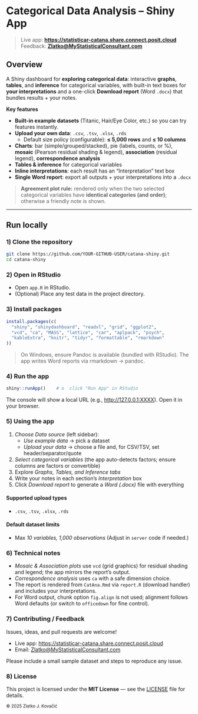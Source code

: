 # Categorical Data Analysis – Shiny App

> Live app: **https://statisticar-catana.share.connect.posit.cloud**  
> Feedback: **Zlatko@MyStatisticalConsultant.com**

## Overview

A Shiny dashboard for **exploring categorical data**: interactive **graphs**, **tables**, and **inference** for categorical variables, with built-in text boxes for **your interpretations** and a one-click **Download report** (Word `.docx`) that bundles results + your notes.

**Key features**

- **Built-in example datasets** (Titanic, Hair/Eye Color, etc.) so you can try features instantly.  
- **Upload your own data**: `.csv`, `.tsv`, `.xlsx`, `.rds`  
  - Default size policy (configurable): **≤ 5,000 rows** and **≤ 10 columns**  
- **Charts**: bar (simple/grouped/stacked), pie (labels, counts, or %), **mosaic** (Pearson residual shading & legend), **association** (residual legend), **correspondence analysis**  
- **Tables & inference** for categorical variables  
- **Inline interpretations**: each result has an “Interpretation” text box  
- **Single Word report**: export all outputs + your interpretations into a `.docx`

> **Agreement plot rule:** rendered only when the two selected categorical variables have **identical categories (and order)**; otherwise a friendly note is shown.

---

## Run locally

### 1) Clone the repository

```bash
git clone https://github.com/YOUR-GITHUB-USER/catana-shiny.git
cd catana-shiny
```

### 2) Open in RStudio

- Open `app.R` in RStudio.
- (Optional) Place any test data in the project directory.

### 3) Install packages

```r
install.packages(c(
  "shiny", "shinydashboard", "readxl", "grid", "ggplot2", 
  "vcd", "ca", "MASS", "lattice", "car", "aplpack", "psych",
  "kableExtra", "knitr", "tidyr", "formattable", "rmarkdown"
))
```
> On Windows, ensure Pandoc is available (bundled with RStudio). The app writes Word reports via rmarkdown → pandoc.

### 4) Run the app

```r
shiny::runApp()    # o  click "Run App" in RStudio
```
The console will show a local URL (e.g., http://127.0.0.1:XXXX). Open it in your browser.

### 5) Using the app

1. *Choose Data source* (left sidebar):
   - *Use example data* → pick a dataset
   - *Upload your data* → choose a file and, for CSV/TSV, set header/separator/quote
2. *Select categorical variables* (the app auto-detects factors; ensure columns are factors or convertible)
3. Explore *Graphs, Tables, and Inference tabs*
4. Write your notes in each section’s *Interpretation* box
5. Click *Download report* to generate a *Word (.docx)* file with everything

#### Supported upload types

- `.csv`, `.tsv`, `.xlsx`, `.rds`

#### Default dataset limits

- Max *10 variables, 1,000 observations* (Adjust in `server` code if needed.)

### 6) Technical notes

- *Mosaic & Association plots* use `vcd` (grid graphics) for residual shading and legend; the app mirrors the report’s output.
- *Correspondence analysis* uses `ca` with a safe dimension choice.
- The report is rendered from `CatAna.Rmd` via `report.R` (download handler) and includes your interpretations.
- For Word output, chunk option `fig.align` is not used; alignment follows Word defaults (or switch to `officedown` for fine control).

### 7) Contributing / Feedback

Issues, ideas, and pull requests are welcome!

- Live app: https://statisticar-catana.share.connect.posit.cloud
- Email: Zlatko@MyStatisticalConsultant.com

Please include a small sample dataset and steps to reproduce any issue.

### 8) License

This project is licensed under the **MIT License** — see the [LICENSE](LICENSE) file for details.

<sub>© 2025 Zlatko J. Kovačić</sub>
